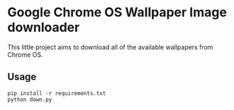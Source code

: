 # Google Chrome OS Wallpaper Image downloader

This little project aims to download all of the available wallpapers from Chrome OS.

## Usage
```
pip install -r requirements.txt
python down.py
```
